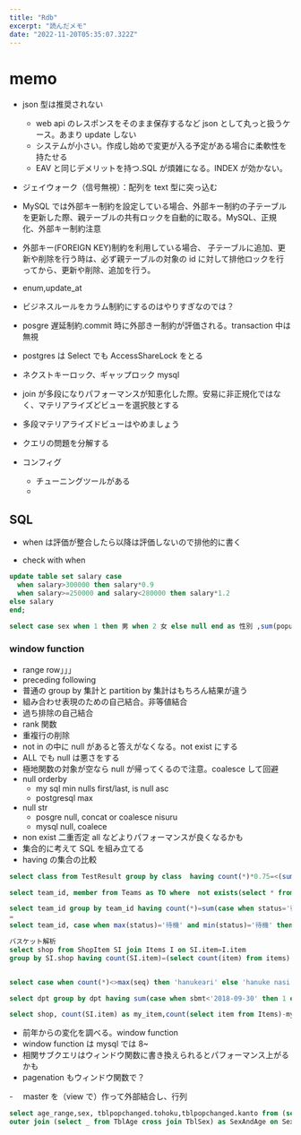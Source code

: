 ```yaml
---
title: "Rdb"
excerpt: "読んだメモ"
date: "2022-11-20T05:35:07.322Z"
---
```


# memo

- json 型は推奨されない

  - web api のレスポンスをそのまま保存するなど json として丸っと扱うケース。あまり update しない
  - システムが小さい。作成し始めで変更が入る予定がある場合に柔軟性を持たせる
  - EAV と同じデメリットを持つ.SQL が煩雑になる。INDEX が効かない。

- ジェイウォーク（信号無視）：配列を text 型に突っ込む
- MySQL では外部キー制約を設定している場合、外部キー制約の子テーブルを更新した際、親テーブルの共有ロックを自動的に取る。MySQL、正規化、外部キー制約注意
- 外部キー(FOREIGN KEY)制約を利用している場合、
  子テーブルに追加、更新や削除を行う時は、必ず親テーブルの対象の id に対して排他ロックを行ってから、更新や削除、追加を行う。
- enum,update_at
- ビジネスルールをカラム制約にするのはやりすぎなのでは？
- posgre 遅延制約.commit 時に外部きー制約が評価される。transaction 中は無視
- postgres は Select でも AccessShareLock をとる
- ネクストキーロック、ギャップロック mysql
- join が多段になりパフォーマンスが知恵化した際。安易に非正規化ではなく、マテリアライズどビューを選択肢とする
- 多段マテリアライズドビューはやめましょう
- クエリの問題を分解する
- コンフィグ
  - チューニングツールがある
  -

## SQL

- when は評価が整合したら以降は評価しないので排他的に書く

- check with when

```sql
update table set salary case
  when salary>300000 then salary*0.9
  when salary>=250000 and salary<280000 then salary*1.2
else salary
end;
```

```sql
select case sex when 1 then 男 when 2 女 else null end as 性別 ,sum(population),case sum(pref_name when '香川' then populatiom else 0 end),sum(case pref_name when in ('香川','徳島','高知','愛媛') then '四国') from PopTbl2  group by 性別
```

### window function

- range row」」」
- preceding following
- 普通の group by 集計と partition by 集計はもちろん結果が違う
- 組み合わせ表現のための自己結合。非等値結合
- 過ち排除の自己結合
- rank 関数
- 重複行の削除
- not in の中に null があると答えがなくなる。not exist にする
- ALL でも null は悪さをする
- 極地関数の対象が空なら null が帰ってくるので注意。coalesce して回避
- null orderby
  - my sql min nulls first/last, is null asc
  - postgresql max
- null str
  - posgre null, concat or coalesce nisuru
  - mysql null, coalece
- non exist 二重否定
  all などよりパフォーマンスが良くなるかも
- 集合的に考えて SQL を組み立てる
- having の集合の比較

```sql
select class from TestResult group by class  having count(*)*0.75=<(sum(case when score >=80 then 1 else 0 end));

select team_id, member from Teams as TO where  not exists(select * from Teams as TI where TO.team_id=TI.team_id and TI.status<>'待機')

select team_id group by team_id having count(*)=sum(case when status='待機' then 1 else 0 end);
=
select team_id, case when max(status)='待機' and min(status)='待機' then 'ok' else 'not stand by' end as status group by team_id;

バスケット解析
select shop from ShopItem SI join Items I on SI.item=I.item
group by SI.shop having count(SI.item)=(select count(item) from items)


select case when count(*)<>max(seq) then 'hanukeari' else 'hanuke nasi' end

select dpt group by dpt having sum(case when sbmt<'2018-09-30' then 1 else 0 end)

select shop, count(SI.item) as my_item,count(select item from Items)-my_item from ShopItems as SI join Items as I on SI.item=I.item group by shop
```

- 前年からの変化を調べる。window function
- window function は mysql では 8~
- 相関サブクエリはウィンドウ関数に書き換えられるとパフォーマンス上がるかも
- pagenation もウィンドウ関数で？

-　 master を（view で）作って外部結合し、行列

```sql
select age_range,sex, tblpopchanged.tohoku,tblpopchanged.kanto from (select _ from TblPop sum(case when pref_name in ('秋田','青森') then population else null end) as tohoku,sum(case when pref_name in ('東京','千葉') then population else null end) as kanto ) as tblpopchanged
outer join (select _ from TblAge cross join TblSex) as SexAndAge on SexAndAge.age_class=tblpopchanged.age_class
```
